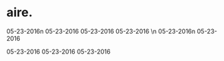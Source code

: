 # aire.

05-23-2016n
05-23-2016
05-23-2016
05-23-2016
\n
05-23-2016n
05-23-2016

05-23-2016
05-23-2016
05-23-2016

